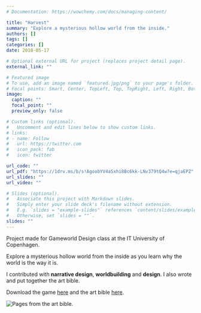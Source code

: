 ```yaml
---
# Documentation: https://wowchemy.com/docs/managing-content/

title: "Harvest"
summary: "Explore a mysterious hollow world from the inside."
authors: []
tags: []
categories: []
date: 2018-05-17

# Optional external URL for project (replaces project detail page).
external_link: ""

# Featured image
# To use, add an image named `featured.jpg/png` to your page's folder.
# Focal points: Smart, Center, TopLeft, Top, TopRight, Left, Right, BottomLeft, Bottom, BottomRight.
image:
  caption: ""
  focal_point: ""
  preview_only: false

# Custom links (optional).
#   Uncomment and edit lines below to show custom links.
# links:
# - name: Follow
#   url: https://twitter.com
#   icon_pack: fab
#   icon: twitter

url_code: ""
url_pdf: "https://1drv.ms/b/s!AgoobYV4aSxhi8Bc6kk-LNv379tQ4w?e=qjaEPZ"
url_slides: ""
url_video: ""

# Slides (optional).
#   Associate this project with Markdown slides.
#   Simply enter your slide deck's filename without extension.
#   E.g. `slides = "example-slides"` references `content/slides/example-slides.md`.
#   Otherwise, set `slides = ""`.
slides: ""
---
```

Project made for Gameworld Design class at the IT University of Copenhagen.

Explore a mysterious hollow world from the inside as you learn why the world is the way it is.

I contributed with **narrative design**, **worldbuilding** and **design**. I also wrote and put together the art bible.

Download the game [here](https://1drv.ms/u/s!AgoobYV4aSxhi8BbZUbokovel-gl6w?e=eTSJm9) and the art bible [here](https://1drv.ms/b/s!AgoobYV4aSxhi8Bc6kk-LNv379tQ4w?e=qjaEPZ).

![Pages from the art bible.](harvest-art.png "Pages from the art bible.")

